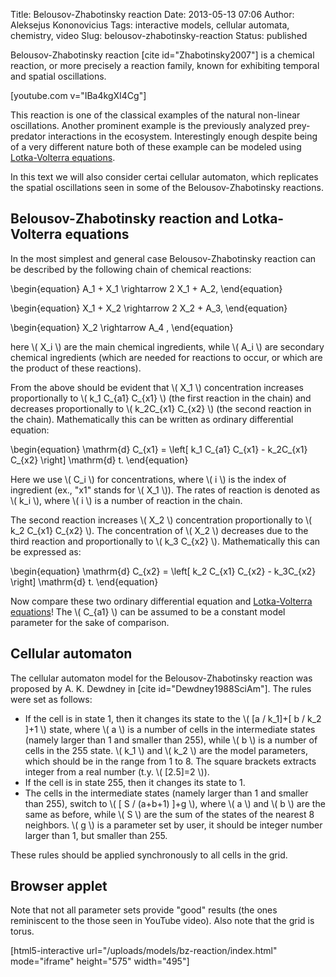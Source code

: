 Title: Belousov-Zhabotinsky reaction
Date: 2013-05-13 07:06
Author: Aleksejus Kononovicius
Tags: interactive models, cellular automata, chemistry, video
Slug: belousov-zhabotinsky-reaction
Status: published

Belousov-Zhabotinsky
reaction \[cite id="Zhabotinsky2007"\] is a chemical reaction, or more
precisely a reaction family, known for exhibiting temporal and spatial
oscillations.

[youtube.com v="IBa4kgXI4Cg"]

This reaction is one of the classical examples of the natural non-linear
oscillations. Another prominent example is the previously analyzed
prey-predator interactions in the ecosystem. Interestingly enough
despite being of a very different nature both of these example can be
modeled using [Lotka-Volterra
equations]({filename}/articles/2012/lotka-volterra-equations.md).

In this text we will also consider certai cellular automaton, which
replicates the spatial oscillations seen in some of the
Belousov-Zhabotinsky reactions.<!--more-->

Belousov-Zhabotinsky reaction and Lotka-Volterra equations
----------------------------------------------------------

In the most simplest and general case Belousov-Zhabotinsky reaction can
be described by the following chain of chemical reactions:

\begin{equation}
 A\_1 + X\_1 \rightarrow 2 X\_1 + A\_2, 
\end{equation}

\begin{equation}
 X\_1 + X\_2 \rightarrow 2 X\_2 + A\_3, 
\end{equation}

\begin{equation}
 X\_2 \rightarrow A\_4 , 
\end{equation}

here \\\(  X\_i \\\) are the main chemical ingredients, while \\\( A\_i \\\) are secondary chemical ingredients (which are needed for
reactions to occur, or which are the product of these reactions).

From the above should be evident that \\\(  X\_1 \\\) concentration
increases proportionally to \\\(  k\_1 C\_{a1} C\_{x1} \\\) (the first
reaction in the chain) and decreases proportionally to \\\(  k\_2C\_{x1} C\_{x2} \\\) (the second reaction in the chain). Mathematically
this can be written as ordinary differential equation:

\begin{equation}
 \mathrm{d} C\_{x1} = \left\[ k\_1 C\_{a1} C\_{x1} - k\_2C\_{x1} C\_{x2} \right\] \mathrm{d} t. 
\end{equation}

Here we use \\\(  C\_i \\\) for concentrations, where \\\(  i \\\) is the
index of ingredient (ex., "x1" stands for \\\(  X\_1 \\\)). The rates of
reaction is denoted as \\\(  k\_i \\\), where \\\(  i \\\) is a number of
reaction in the chain.

The second reaction increases \\\(  X\_2 \\\) concentration
proportionally to \\\(  k\_2 C\_{x1} C\_{x2} \\\). The concentration of
\\\(  X\_2 \\\) decreases due to the third reaction and proportionally to
\\\(  k\_3 C\_{x2} \\\). Mathematically this can be expressed as:

\begin{equation}
 \mathrm{d} C\_{x2} = \left\[ k\_2 C\_{x1} C\_{x2} - k\_3C\_{x2} \right\] \mathrm{d} t. 
\end{equation}

Now compare these two ordinary differential equation and [Lotka-Volterra
equations]({filename}/articles/2012/lotka-volterra-equations.md)!
The \\\(  C\_{a1} \\\) can be assumed to be a constant model parameter
for the sake of comparison.

Cellular automaton
------------------

The cellular automaton model for the Belousov-Zhabotinsky reaction was
proposed by A. K. Dewdney in \[cite id="Dewdney1988SciAm"\]. The rules
were set as follows:

-   If the cell is in state 1, then it changes its state to the \\\(     \[a / k\_1\]+\[ b / k\_2 \]+1 \\\) state, where \\\(  a \\\) is a number
    of cells in the intermediate states (namely larger than 1 and
    smaller than 255), while \\\(  b \\\) is a number of cells in the 255
    state. \\\(  k\_1 \\\) and \\\(  k\_2 \\\) are the model parameters,
    which should be in the range from 1 to 8. The square brackets
    extracts integer from a real number (t.y. \\\(  \[2.5\]=2 \\\)).
-   If the cell is in state 255, then it changes its state to 1.
-   The cells in the intermediate states (namely larger than 1 and
    smaller than 255), switch to \\\(  \[ S / (a+b+1) \]+g \\\), where
    \\\(  a \\\) and \\\(  b \\\) are the same as before, while \\\(     S \\\) are the sum of the states of the nearest 8 neighbors. \\\(     g \\\) is a parameter set by user, it should be integer number larger
    than 1, but smaller than 255.

These rules should be applied synchronously to all cells in the grid.

Browser applet
--------------

Note that not all parameter sets provide "good" results (the ones
reminiscent to the those seen in YouTube video). Also note that the grid
is torus.

[html5-interactive
url="/uploads/models/bz-reaction/index.html"
mode="iframe" height="575" width="495"]
